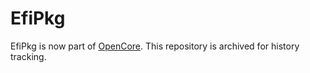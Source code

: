 EfiPkg
======

EfiPkg is now part of [OpenCore](https://github.com/devicemanager/OpenCorePkg).
This repository is archived for history tracking.
